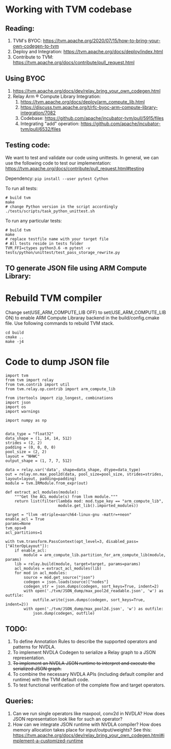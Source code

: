 # Working with TVM codebase

## Reading:
1. TVM's BYOC: https://tvm.apache.org/2020/07/15/how-to-bring-your-own-codegen-to-tvm
2. Deploy and Integration: https://tvm.apache.org/docs/deploy/index.html
3. Contribute to TVM: https://tvm.apache.org/docs/contribute/pull_request.html


## Using BYOC
1. https://tvm.apache.org/docs/dev/relay_bring_your_own_codegen.html
2. Relay Arm ® Compute Library Integration:
      1. https://tvm.apache.org/docs/deploy/arm_compute_lib.html
      2. https://discuss.tvm.apache.org/t/rfc-byoc-arm-compute-library-integration/7082
      3. Codebase: https://github.com/apache/incubator-tvm/pull/5915/files
      4. Integrating "add" operation: https://github.com/apache/incubator-tvm/pull/6532/files
      

## Testing code:

We want to test and validate our code using unittests. In general, we can use the following code to test our implementation:
https://tvm.apache.org/docs/contribute/pull_request.html#testing

Dependency:
```pip install --user pytest Cython```

To run all tests:
```
# build tvm
make
# change Python version in the script accordingly
./tests/scripts/task_python_unittest.sh
```
To run any particular tests:
```
# build tvm
make
# replace testfile name with your target file
# All tests reside in tests folder
TVM_FFI=ctypes python3.6 -m pytest -v tests/python/unittest/test_pass_storage_rewrite.py
```
## TO generate JSON file using ARM Compute Library:

# Rebuild TVM compiler

Change set(USE_ARM_COMPUTE_LIB OFF) to set(USE_ARM_COMPUTE_LIB ON) to enable ARM Compute Libraray backend in the build/config.cmake file. Use following commands to rebuild TVM stack. 

```
cd build
cmake ..
make -j4
```

# Code to dump JSON file

```
import tvm
from tvm import relay
from tvm.contrib import util
from tvm.relay.op.contrib import arm_compute_lib

from itertools import zip_longest, combinations
import json
import os
import warnings

import numpy as np


data_type = "float32"
data_shape = (1, 14, 14, 512)
strides = (2, 2)
padding = (0, 0, 0, 0)
pool_size = (2, 2)
layout = "NHWC"
output_shape = (1, 7, 7, 512)

data = relay.var('data', shape=data_shape, dtype=data_type)
out = relay.nn.max_pool2d(data, pool_size=pool_size, strides=strides, layout=layout, padding=padding)
module = tvm.IRModule.from_expr(out)

def extract_acl_modules(module):
    """Get the ACL module(s) from llvm module."""
    return list(filter(lambda mod: mod.type_key == "arm_compute_lib",
                       module.get_lib().imported_modules))

target = "llvm -mtriple=aarch64-linux-gnu -mattr=+neon"
enable_acl = True
params=None
tvm_ops=0
acl_partitions=1

with tvm.transform.PassContext(opt_level=3, disabled_pass=["AlterOpLayout"]):
    if enable_acl:
        module = arm_compute_lib.partition_for_arm_compute_lib(module, params)
    lib = relay.build(module, target=target, params=params)
    acl_modules = extract_acl_modules(lib)
    for mod in acl_modules:
        source = mod.get_source("json")
        codegen = json.loads(source)["nodes"]
        codegen_str = json.dumps(codegen, sort_keys=True, indent=2)
        with open('./tvm/JSON_dump/max_pool2d_readable.json', 'w') as outfile:
            outfile.write(json.dumps(codegen, sort_keys=True, indent=2))
        with open('./tvm/JSON_dump/max_pool2d.json', 'w') as outfile:
            json.dump(codegen, outfile)
```


## TODO:
1. To define Annotation Rules to describe the supported operators and patterns for NVDLA. 
2. To implement NVDLA Codegen to serialize a Relay graph to a JSON representation.
3. ~~To implement an NVDLA JSON runtime to interpret and execute the serialized JSON graph.~~
4. To combine the necessary NVDLA APIs (including default compiler and runtime) with the TVM default code.
5. To test functional verification of the complete flow and target operators.


## Queries:
1. Can we run single operators like maxpool, conv2d in NVDLA? How does JSON representation look like for such an operator?
2. How can we integrate JSON runtime with NVDLA compiler? How does memory allocation takes place for input/output/weights?
See this: https://tvm.apache.org/docs/dev/relay_bring_your_own_codegen.html#implement-a-customized-runtime
